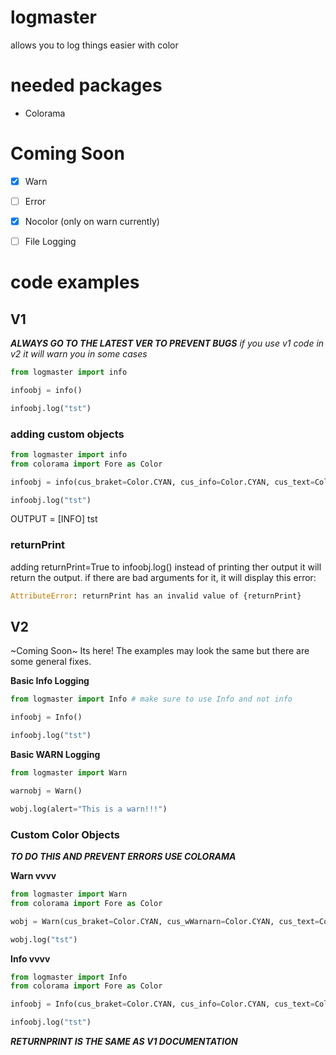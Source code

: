 # logmaster
allows you to log things easier with color

# needed packages
- Colorama

# Coming Soon
- [x] Warn

- [ ] Error

- [x] Nocolor (only on warn currently)

- [ ] File Logging

# code examples

## V1

***ALWAYS GO TO THE LATEST VER TO PREVENT BUGS***
*if you use v1 code in v2 it will warn you in some cases*

```python
from logmaster import info

infoobj = info()

infoobj.log("tst")
```


### adding custom objects
```python
from logmaster import info
from colorama import Fore as Color

infoobj = info(cus_braket=Color.CYAN, cus_info=Color.CYAN, cus_text=Color.CYAN) # this is all the custom color abilities

infoobj.log("tst")
```

OUTPUT = [INFO]  tst
### returnPrint
adding returnPrint=True to infoobj.log() instead of printing ther output it will return the output.
if there are bad arguments for it, it will display this error:
```python
AttributeError: returnPrint has an invalid value of {returnPrint}
```

## V2
~Coming Soon~
Its here! The examples may look the same but there are some general fixes.

**Basic Info Logging**
```python
from logmaster import Info # make sure to use Info and not info

infoobj = Info()

infoobj.log("tst")
```

**Basic WARN Logging**
```python
from logmaster import Warn

warnobj = Warn()

wobj.log(alert="This is a warn!!!")
```

### Custom Color Objects
***TO DO THIS AND PREVENT ERRORS USE COLORAMA***

**Warn vvvv**
```python
from logmaster import Warn
from colorama import Fore as Color

wobj = Warn(cus_braket=Color.CYAN, cus_wWarnarn=Color.CYAN, cus_text=Color.CYAN) # this is all the custom color abilities

wobj.log("tst")
```

**Info vvvv**
```python
from logmaster import Info
from colorama import Fore as Color

infoobj = Info(cus_braket=Color.CYAN, cus_info=Color.CYAN, cus_text=Color.CYAN) # this is all the custom color abilities

infoobj.log("tst")
```
***RETURNPRINT IS THE SAME AS V1 DOCUMENTATION***
